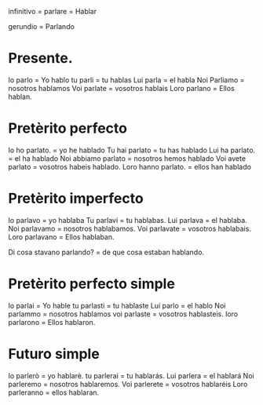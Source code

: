 
infinitivo = parlare = Hablar

gerundio = Parlando 

# Presente.

Io parlo   = Yo hablo
tu parli    = tu hablas
Lui parla   = el habla
Noi Parliamo = nosotros hablamos
Voi parlate = vosotros hablais
Loro parlano = Ellos hablan.


# Pretèrito perfecto

Io ho parlato.  = yo he hablado
Tu hai parlato  = tu has hablado
Lui ha parlato. = el ha hablado
Noi abbiamo parlato = nosotros hemos hablado
Voi avete parlato = vosotros habeis hablado.
Loro hanno parlato. = ellos han hablado


# Pretèrito imperfecto

Io parlavo = yo hablaba
Tu parlavi = tu hablabas.
Lui parlava = el hablaba.
Noi parlavamo = nosotros hablabamos.
Voi parlavate = vosotros hablabais.
Loro parlavano = Ellos hablaban.

Di cosa stavano parlando? = de que cosa estaban hablando.


# Pretèrito perfecto simple

Io parlai = Yo hable
tu parlasti = tu hablaste
Lui parlo = el hablo
Noi parlammo = nosotros hablamos
voi parlaste = vosotros hablasteis.
loro parlarono = Ellos hablaron.


# Futuro simple

Io parlerò = yo hablarè.
tu parlerai = tu hablarás.
Lui parlera = el hablará
Noi parleremo = nosotros hablaremos.
Voi parlerete = vosotros hablaréis
Loro parleranno = ellos hablaran.

### 
